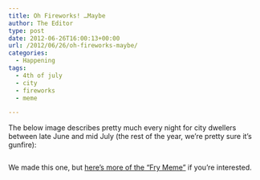 ```yaml
---
title: Oh Fireworks! …Maybe
author: The Editor
type: post
date: 2012-06-26T16:00:13+00:00
url: /2012/06/26/oh-fireworks-maybe/
categories:
  - Happening
tags:
  - 4th of july
  - city
  - fireworks
  - meme

---
```

<p style="text-align: left;">
  The below image describes pretty much every night for city dwellers between late June and mid July (the rest of the year, we&#8217;re pretty sure it&#8217;s gunfire):
</p>

<p style="text-align: center;">
  <a href="http://media.punchingkitty.com/wordpress/2012/06/fry_stl_fireworks.jpg"><img class=" wp-image-14013 aligncenter" title="fry_stl_fireworks" src="http://media.punchingkitty.com/wordpress/2012/06/fry_stl_fireworks.jpg?filter=resize&w=550" alt="" /></a>
</p>

<p style="text-align: left;">
  We made this one, but <a href="http://www.quickmeme.com/Futurama-Fry/" target="_blank">here&#8217;s more of the &#8220;Fry Meme&#8221;</a> if you&#8217;re interested.
</p>